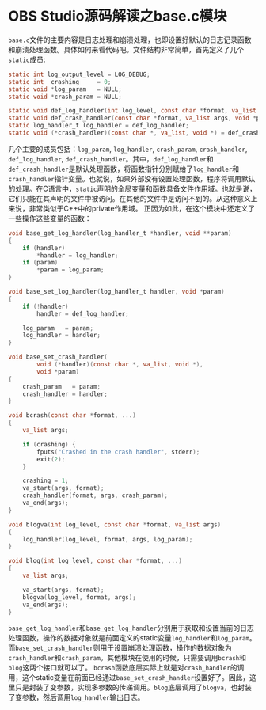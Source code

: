 # OBS Studio源码解读之base.c模块

`base.c`文件的主要内容是日志处理和崩溃处理，也即设置好默认的日志记录函数和崩溃处理函数。具体如何来看代码吧。文件结构非常简单，首先定义了几个`static`成员:
```c
static int log_output_level = LOG_DEBUG; 
static int  crashing     = 0;
static void *log_param   = NULL;
static void *crash_param = NULL;

static void def_log_handler(int log_level, const char *format, va_list args, void *param);
static void def_crash_handler(const char *format, va_list args, void *param);
static log_handler_t log_handler = def_log_handler;
static void (*crash_handler)(const char *, va_list, void *) = def_crash_handler;

```
几个主要的成员包括：`log_param`, `log_handler`, `crash_param`, `crash_handler`, `def_log_handler`, `def_crash_handler`。其中，`def_log_handler`和`def_crash_handler`是默认处理函数，将函数指针分别赋给了`log_handler`和`crash_handler`指针变量。也就说，如果外部没有设置处理函数，程序将调用默认的处理。在C语言中，`static`声明的全局变量和函数具备文件作用域。也就是说，它们只能在其声明的文件中被访问。在其他的文件中是访问不到的。从这种意义上来说，非常类似于C++中的private作用域。
正因为如此，在这个模块中还定义了一些操作这些变量的函数：
```c
void base_get_log_handler(log_handler_t *handler, void **param)
{
	if (handler)
		*handler = log_handler;
	if (param)
		*param = log_param;
}

void base_set_log_handler(log_handler_t handler, void *param)
{
	if (!handler)
		handler = def_log_handler;

	log_param   = param;
	log_handler = handler;
}

void base_set_crash_handler(
		void (*handler)(const char *, va_list, void *),
		void *param)
{
	crash_param   = param;
	crash_handler = handler;
}

void bcrash(const char *format, ...)
{
	va_list args;

	if (crashing) {
		fputs("Crashed in the crash handler", stderr);
		exit(2);
	}

	crashing = 1;
	va_start(args, format);
	crash_handler(format, args, crash_param);
	va_end(args);
}

void blogva(int log_level, const char *format, va_list args)
{
	log_handler(log_level, format, args, log_param);
}

void blog(int log_level, const char *format, ...)
{
	va_list args;

	va_start(args, format);
	blogva(log_level, format, args);
	va_end(args);
}

```
`base_get_log_handler`和`base_get_log_handler`分别用于获取和设置当前的日志处理函数，操作的数据对象就是前面定义的static变量`log_handler`和`log_param`。而`base_set_crash_handler`则用于设置崩溃处理函数，操作的数据对象为`crash_handler`和`crash_param`。其他模块在使用的时候，只需要调用`bcrash`和`blog`这两个接口就可以了。
`bcrash`函数底层实际上就是对`crash_handler`的调用，这个static变量在前面已经通过`base_set_crash_handler`设置好了。因此，这里只是封装了变参数，实现多参数的传递调用。`blog`底层调用了`blogva`，也封装了变参数，然后调用`log_handler`输出日志。
























